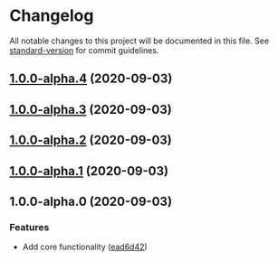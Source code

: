 # Changelog

All notable changes to this project will be documented in this file. See [standard-version](https://github.com/conventional-changelog/standard-version) for commit guidelines.

## [1.0.0-alpha.4](https://github.com/tkottke90/ghaction-record-step/compare/v1.0.0-alpha.3...v1.0.0-alpha.4) (2020-09-03)

## [1.0.0-alpha.3](https://github.com/tkottke90/ghaction-record-step/compare/v1.0.0-alpha.2...v1.0.0-alpha.3) (2020-09-03)

## [1.0.0-alpha.2](https://github.com/tkottke90/ghaction-record-step/compare/v1.0.0-alpha.1...v1.0.0-alpha.2) (2020-09-03)

## [1.0.0-alpha.1](https://github.com/tkottke90/ghaction-record-step/compare/v1.0.0-alpha.0...v1.0.0-alpha.1) (2020-09-03)

## 1.0.0-alpha.0 (2020-09-03)


### Features

* Add core functionality ([ead6d42](https://github.com/tkottke90/ghaction-record-step/commit/ead6d42be34911e3f12d813fce03e73b981806f3))

